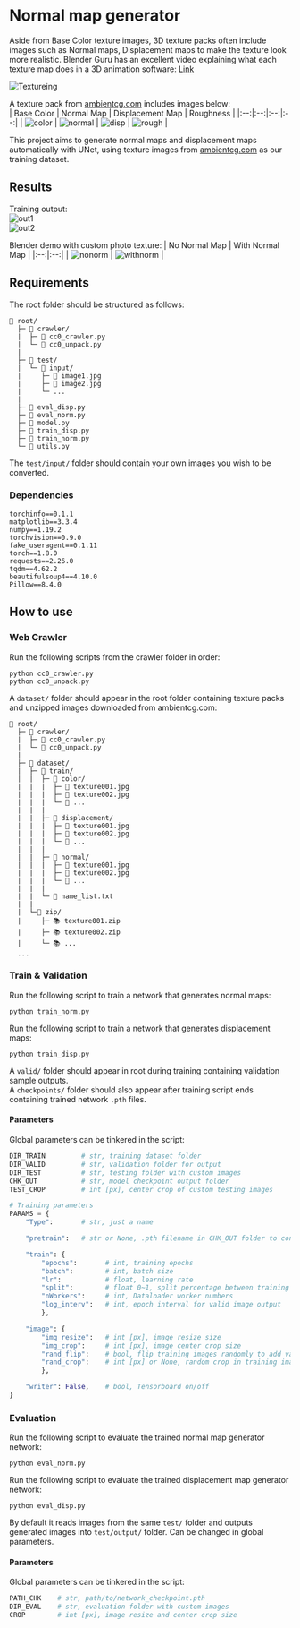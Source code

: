 # Normal map generator
Aside from Base Color texture images, 3D texture packs often include images such as Normal maps, Displacement maps to make the texture look more realistic. Blender Guru has an excellent video explaining what each texture map does in a 3D animation software: [Link](https://www.blenderguru.com/tutorials/basics-realistic-texturing) 

![Textureing](https://images.squarespace-cdn.com/content/v1/58586fa5ebbd1a60e7d76d3e/1494407035745-K9TK8VNTL62E3J98RCU5/image-asset.jpeg?format=400w)

A texture pack from [ambientcg.com](https://ambientcg.com/) includes images below:  
| Base Color | Normal Map | Displacement Map | Roughness |
|:--:|:--:|:--:|:--:|
| ![color](https://github.com/yuchen071/Normal-map-generator/blob/main/.readme_docs/brick_texture/color.jpg) | ![normal](https://github.com/yuchen071/Normal-map-generator/blob/main/.readme_docs/brick_texture/normal.jpg) | ![disp](https://github.com/yuchen071/Normal-map-generator/blob/main/.readme_docs/brick_texture/displacement.jpg) | ![rough](https://github.com/yuchen071/Normal-map-generator/blob/main/.readme_docs/brick_texture/roughness.jpg) |

This project aims to generate normal maps and displacement maps automatically with UNet, using texture images from [ambientcg.com](https://ambientcg.com/) as our training dataset.

## Results
Training output:  
![out1](https://github.com/yuchen071/Normal-map-generator/blob/main/.readme_docs/results/output1.png)  
![out2](https://github.com/yuchen071/Normal-map-generator/blob/main/.readme_docs/results/output2.png)

Blender demo with custom photo texture:
| No Normal Map | With Normal Map |
|:--:|:--:|
| ![nonorm](https://github.com/yuchen071/Normal-map-generator/blob/main/.readme_docs/results/nonormal.gif) | ![withnorm](https://github.com/yuchen071/Normal-map-generator/blob/main/.readme_docs/results/withnormal.gif) |

## Requirements
The root folder should be structured as follows:
```
📁 root/
  ├─ 📁 crawler/
  |  ├─ 📄 cc0_crawler.py
  |  └─ 📄 cc0_unpack.py
  |
  ├─ 📁 test/
  |  └─ 📁 input/
  |     ├─ 🎨 image1.jpg
  |     ├─ 🎨 image2.jpg
  |     └─ ...
  |
  ├─ 📄 eval_disp.py
  ├─ 📄 eval_norm.py
  ├─ 📄 model.py
  ├─ 📄 train_disp.py
  ├─ 📄 train_norm.py
  └─ 📄 utils.py
```

The `test/input/` folder should contain your own images you wish to be converted.

### Dependencies
```
torchinfo==0.1.1
matplotlib==3.3.4
numpy==1.19.2
torchvision==0.9.0
fake_useragent==0.1.11
torch==1.8.0
requests==2.26.0
tqdm==4.62.2
beautifulsoup4==4.10.0
Pillow==8.4.0
```

## How to use
### Web Crawler
Run the following scripts from the crawler folder in order:
```
python cc0_crawler.py
python cc0_unpack.py
```
A `dataset/` folder should appear in the root folder containing texture packs and unzipped images downloaded from ambientcg.com:
```
📁 root/
  ├─ 📁 crawler/
  |  ├─ 📄 cc0_crawler.py
  |  └─ 📄 cc0_unpack.py
  |
  ├─ 📁 dataset/
  |  ├─ 📁 train/
  |  |  ├─ 📁 color/
  |  |  |  ├─ 🎨 texture001.jpg
  |  |  |  ├─ 🎨 texture002.jpg
  |  |  |  └─ 🎨 ...
  |  |  |
  |  |  ├─ 📁 displacement/
  |  |  |  ├─ 🎨 texture001.jpg
  |  |  |  ├─ 🎨 texture002.jpg
  |  |  |  └─ 🎨 ...
  |  |  |
  |  |  ├─ 📁 normal/
  |  |  |  ├─ 🎨 texture001.jpg
  |  |  |  ├─ 🎨 texture002.jpg
  |  |  |  └─ 🎨 ...
  |  |  |
  |  |  └─ 📝 name_list.txt
  |  |
  |  └─📁 zip/
  |     ├─ 📚 texture001.zip
  |     ├─ 📚 texture002.zip
  |     └─ 📚 ...
  ...
```
### Train & Validation
Run the following script to train a network that generates normal maps:
```
python train_norm.py
```
Run the following script to train a network that generates displacement maps:
```
python train_disp.py
```
A `valid/` folder should appear in root during training containing validation sample outputs.  
A `checkpoints/` folder should also appear after training script ends containing trained network `.pth` files.

#### Parameters
Global parameters can be tinkered in the script:  
```python
DIR_TRAIN         # str, training dataset folder
DIR_VALID         # str, validation folder for output
DIR_TEST          # str, testing folder with custom images
CHK_OUT           # str, model checkpoint output folder
TEST_CROP         # int [px], center crop of custom testing images

# Training parameters
PARAMS = {
    "Type":       # str, just a name

    "pretrain":   # str or None, .pth filename in CHK_OUT folder to continue training, change to None to train from scratch

    "train": {
        "epochs":       # int, training epochs
        "batch":        # int, batch size
        "lr":           # float, learning rate
        "split":        # float 0~1, split percentage between training and validation dataset
        "nWorkers":     # int, Dataloader worker numbers
        "log_interv":   # int, epoch interval for valid image output
        },

    "image": {
        "img_resize":   # int [px], image resize size
        "img_crop":     # int [px], image center crop size
        "rand_flip":    # bool, flip training images randomly to add variation
        "rand_crop":    # int [px] or None, random crop in training image to add variation
        },

    "writer": False,    # bool, Tensorboard on/off
}
```

### Evaluation
Run the following script to evaluate the trained normal map generator network:
```
python eval_norm.py
```
Run the following script to evaluate the trained displacement map generator network:
```
python eval_disp.py
```
By default it reads images from the same `test/` folder and outputs generated images into `test/output/` folder. Can be changed in global parameters.
#### Parameters
Global parameters can be tinkered in the script:  
```python
PATH_CHK    # str, path/to/network_checkpoint.pth
DIR_EVAL    # str, evaluation folder with custom images
CROP        # int [px], image resize and center crop size
```




